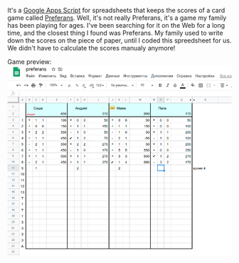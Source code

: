 It's a [Google Apps Script](https://developers.google.com/apps-script) for spreadsheets that keeps the scores of a card game called [Preferans](https://en.wikipedia.org/wiki/Preferans). Well, it's not really Preferans, it's a game my family has been playing for ages. I've been searching for it on the Web for a long time, and the closest thing I found was Preferans.
My family used to write down the scores on the piece of paper, until I coded this spreedsheet for us. We didn't have to calculate the scores manualy anymore!

Game preview:
![game preview](https://github.com/RAleksa/preferance-scores/blob/master/preferans_preview.png)
